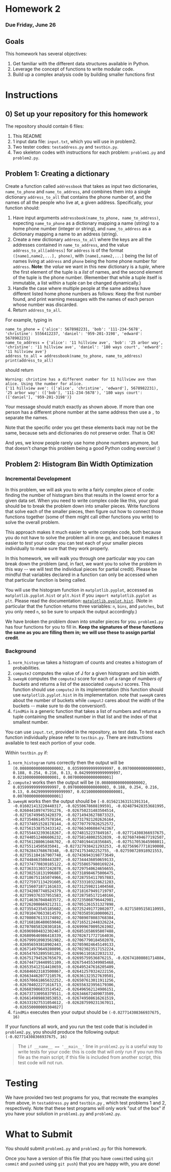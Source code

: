 # Homework 2

### Due Friday, June 26

## Goals

This homework has several objectives:

1. Get familiar with the different data structures available in Python.
2. Leverage the concept of functions to write modular code.
3. Build up a complex analysis code by building smaller functions first

# Instructions

## 0) Set up your repository for this homework

The repository should contain 6 files:

1. This README
2. 1 input data file: `input.txt`, which you will use in problem2.
3. Two tester codes: `testaddress.py` and `testbin.py`.
4. Two skeleton codes with instructions for each problem: `problem1.py` and `problem2.py`.


## Problem 1: Creating a dictionary

Create a function called `addressbook` that takes as input two dictionaries, `name_to_phone` and `name_to_address`, and combines them into a single dictionary `address_to_all` that contains the phone number of, and the names of all the people who live at, a given address. Specifically, your function should:

1. Have input arguments `addressbook(name_to_phone, name_to_address)`, expecting `name_to_phone` as a dictionary mapping a name (string) to a home phone number (integer or string), and `name_to_address` as a dictionary mapping a name to an address (string).
2. Create a new dictionary `address_to_all` where the keys are all the addresses contained in `name_to_address`, and the value `address_to_all[address]` for `address` is of the format `([name1,name2,...], phone)`, with `[name1,name2,...]` being the list of names living at `address` and `phone` being the home phone number for `address`. **Note**: the *value* we want in this new dictionary is a *tuple*, where the first element of the tuple is a *list* of names, and the second element of the tuple is the phone number. (Remember that while a tuple itself is immutable, a list within a tuple can be changed dynamically.) 
3. Handle the case where multiple people at the same address have different listed home phone numbers as follows: Keep the first number found, and print warning messages with the names of each person whose number was discarded.
4. Return `address_to_all`.

For example, typing in

```
name_to_phone = {'alice': 5678982231, 'bob': '111-234-5678', 'christine': 5556412237, 'daniel': '959-201-3198', 'edward': 5678982231}
name_to_address = {'alice': '11 hillview ave', 'bob': '25 arbor way', 'christine': '11 hillview ave', 'daniel': '180 ways court', 'edward': '11 hillview ave'}
address_to_all = addressbook(name_to_phone, name_to_address)
print(address_to_all)
```

should return

```
Warning: christine has a different number for 11 hillview ave than alice. Using the number for alice.
{'11 hillview ave': (['alice', 'christine', 'edward'], 5678982231), '25 arbor way': (['bob'], '111-234-5678'), '180 ways court': (['daniel'], '959-201-3198')}
```
Your message should match exactly as shown above. If more than one person has a different phone number at the same address then use a `,` to separate the names.

Note that the specific order you get these elements back may not be the same, because sets and dictionaries do not preserve order. That is OK!

And yes, we know people rarely use home phone numbers anymore, but that doesn't change this problem being a good Python coding exercise! :)

## Problem 2: Histogram Bin Width Optimization

### Incremental Development

In this problem, we will ask you to write a fairly complex piece of code: finding the number of histogram bins that results in the lowest error for a given data set. When you need to write complex code like this, your goal should be to break the problem down into smaller pieces. Write functions that solve each of the smaller pieces, then figure out how to connect those functions together (some of them might call other functions you write) to solve the overall problem.

This approach makes it much easier to write complex code, both because you do not have to solve the problem all in one go, and because it makes it easier to *test* your code: you can test each of your smaller pieces individually to make sure that they work properly.

In this homework, we will walk you through one particular way you can break down the problem (and, in fact, we want you to solve the problem in this way -- we will test the individual pieces for partial credit).
Please be mindful that variables declared in a function can only be accessed when that particular function is being called.

You will use the histogram function in `matplotlib.pyplot`, accessed as `matplotlib.pyplot.hist` or `plt.hist` if you `import matplotlib.pyplot as plt`. Please read the documentation: [`matplotlib.pyplot.hist`](https://matplotlib.org/api/_as_gen/matplotlib.pyplot.hist.html). (Note in particular that the function returns three variables: `n`, `bins`, and `patches`, but you only need `n`, so be sure to unpack the output accordingly.)

We have broken the problem down into smaller pieces for you. `problem1.py` has four functions for you to fill in. **Keep the signatures of these functions the same as you are filling them in; we will use these to assign partial credit**. 

### Background

1. `norm_histogram` takes a histogram of counts and creates a histogram of probabilities. 
2. `computeJ` computes the value of J for a given histogram and bin width.
3. `sweepN` computes the `computeJ` score for each of a range of *numbers of buckets* and returns a list of the associated `computeJ` scores. This function should use `computeJ` in its implementation (this function should use `matplotlib.pyplot.hist` in its implementation. note that `sweepN` cares about the number of buckets while `computJ` cares about the width of the buckets -- make sure to do the conversion!).
4. `findMin` is a generic function that takes a list of numbers and returns a tuple containing the smallest number in that list and the index of that smallest number.

You can use `input.txt`, provided in the repository, as test data. To test each function individually please refer to `testbin.py`. There are instructions available to test each portion of your code. 

Within `testbin.py` if:
1. `norm_histogram` runs correctly then the output will be `[0.0080000000000000002, 0.035999999999999997, 0.097000000000000003, 0.188, 0.254, 0.216, 0.13, 0.042999999999999997, 0.021000000000000001, 0.0070000000000000001]`
2. `computeJ` works then the output will be `[0.0080000000000000002, 0.035999999999999997, 0.097000000000000003, 0.188, 0.254, 0.216, 0.13, 0.042999999999999997, 0.021000000000000001, 0.0070000000000000001]`
3. `sweepN` works then the output should be `[-0.015621363151391314, -0.016021413220440317, -0.02550678608199591, -0.024879428353681995, -0.026044109747591276, -0.026750231483504514, -0.027167499453420379, -0.027149436278873323, -0.027354861457578164, -0.027317921202626164, -0.027374051528178144, -0.027707797026252572, -0.027561538753433142, -0.027663406084742367, -0.027554432393618267, -0.02748152237849167, -0.027714308366937675, -0.027440512406606232, -0.02758148002552039, -0.027607494677192507, -0.027561288061046702, -0.02740194418356845, -0.027517053645908011, -0.02755114505835041, -0.027327938421293253, -0.027569677718190008, -0.02762843768678348, -0.02741753402252755, -0.027598728918921553, -0.027351104167907748, -0.027436943198773649, -0.027448463508443287, -0.027344436050659133, -0.027374770830185122, -0.027558657980169224, -0.027363313037242078, -0.027297540624656655, -0.027302518131996887, -0.027318984675006475, -0.027186751165074966, -0.027287554117057883, -0.027275971134291605, -0.027333103228621283, -0.027156071871161633, -0.027312598211404568, -0.027342087748524379, -0.027181679491719797, -0.027399376337951583, -0.027287585172140166, -0.027146367048483572, -0.027235868796442981, -0.027262008669212311, -0.027051261531327898, -0.027355423545185602, -0.027252491772002077, -0.02715895158110955, -0.027010470633814579, -0.027035859180000621, -0.027080876133174892, -0.027089078083768384, -0.027168186480659048, -0.027165212448326224, -0.027070858320301816, -0.026999670095261902, -0.026969804832302467, -0.026851658695807488, -0.026809646986418339, -0.027026717727164036, -0.026799910983561982, -0.027067790184502078, -0.026956593818902443, -0.027059024645149133, -0.026714979649280896, -0.027023023517152224, -0.026547652895581281, -0.026961101622032132, -0.026751794526765679, -0.02695759536876215, -0.026741808081714884, -0.026744719440951109, -0.026754455349985468, -0.026535412314410659, -0.026495247616205409, -0.026846023183500867, -0.026412570324222156, -0.026634462077210576, -0.026361323527639501, -0.026570661865632252, -0.026507613011911256, -0.026704022271616713, -0.026556323956179306, -0.026683986833514542, -0.026496562124986151, -0.026737330958379511, -0.026346672409073509, -0.026614989883853853, -0.026749508616261519, -0.026331927531054612, -0.026287599231367011, -0.026550000009304027]`
4. `findMin` executes then your output should be `(-0.027714308366937675, 16)`


If your functions all work, and you run the test code that is included in `problem2.py`, you should produce the following output: `(-0.027714308366937675, 16)`

> The `if __name__ == '__main__'` line in `problem2.py` is a useful way to write tests for your code: this is code that will *only* run if you run this file as the main script; if this file is included from another script, this test code will not run.


# Testing

We have provided two test programs for you, that recreate the examples from above, in `testaddress.py` and `testbin.py` , which test problems 1 and 2, respectively. Note that these test programs will only work "out of the box" if you have your solution in `problem1.py` and `problem2.py`.


# What to Submit

You should submit `problem1.py` and `problem2.py` for this homework. 

Once you have a version of this file (that you have `commit`ted using `git commit` and `push`ed using `git push`) that you are happy with, you are done!
